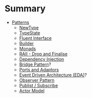 # Summary

- [Patterns](./patterns.md)
  - [NewType](./patterns/newtype.md)
  - [TypeState](./patterns/typestate.md)
  - [Fluent Interface](./patterns/fluent-interface.md)
  - [Builder](./patterns/builder.md)
  - [Monads](./patterns/monads.md)
  - [RAII - Drop and Finalise]()
  - [Dependency Injection]()
  - [Bridge Pattern]()?
  - [Ports and Adaptors]()
  - [Event Driven Architecture (EDA)]()?
  - [Observer Pattern]()
  - [Publist / Subscribe]()
  - [Actor Model]()
